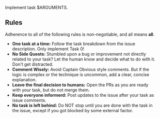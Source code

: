 Implement task $ARGUMENTS.

## Rules

Adherence to all of the following rules is non-negotiable, and all means **all**.

- **One task at a time:**
  Follow the task breakdown from the issue description. Only implement Task 0!
- **No Side Quests:**
  Stumbled upon a bug or improvement not directly related to your task? Let the human know and decide what to do with it. Don't get distracted.
- **Comment Wisely:**
  Avoid Captain Obvious style comments. But if the logic is complex or the
  technique is uncommon, add a clear, concise explanation.
- **Leave the final decision to humans:**
  Open the PRs as you are ready with your task, but do not merge them.
- **Keep everyone informerd:**
  Post updates to the issue after your task as issue comments.
- **No task is left behind:**
  Do NOT stop until you are done with the task in the issue, except if you got blocked by some external factor.
